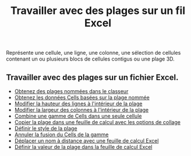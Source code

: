﻿---
title: Travailler avec des plages sur un fil Excel
second_title: Aspose.Cells Cloud Documen
linktitle: A sonné
type: docs
url: /fr/ranges/
aliases: [/working-with-ranges/]
keywords: Working with ranges on an Excel fil
description: Comment travailler avec des plages sur un fichier Excel à l'aide de Aspose.Cells Cloud REST API. Le SDK prend en charge les types de langages de développement. Ils incluent Android, C#, Go, Java, NodeJS, Perl, PHP, Python, Ruby et Swift.
weight: 100
kwords: Excel, Office Cloud, REST API, Feuille de calcul, PDF, CSV, Json, Markdwon, Utilisation de plages sur un fichier Excel
---
Représente une cellule, une ligne, une colonne, une sélection de cellules contenant un ou plusieurs blocs de cellules contigus ou une plage 3D.

## Travailler avec des plages sur un fichier Excel.

- [Obtenez des plages nommées dans le classeur](/cells/fr/get-named-ranges-inside-the-workbook/)
- [Obtenez les données Cells basées sur la plage nommée](/cells/fr/get-cells-data-based-on-named-range/)
- [Modifier la hauteur des lignes à l'intérieur de la plage](/cells/fr/cells/change-heights-of-rows-inside-the-range/)
- [Modifier la largeur des colonnes à l'intérieur de la plage](/cells/fr/change-widths-of-columns-inside-the-range/)
- [Combine une gamme de Cells dans une seule cellule](/cells/fr/combines-a-range-of-cells-into-a-single-cell/)
- [Copier la plage dans une feuille de calcul avec les options de collage](/cells/fr/copy-range-in-a-worksheet-with-paste-options/)
- [Définir le style de la plage](/cells/fr/set-the-style-of-the-range/)
- [Annuler la fusion du Cells de la gamme](/cells/fr/unmerge-merged-cells-of-the-range/)
- [Déplacer un nom à distance avec une feuille de calcul Excel](/cells/fr/move-a-named-ranged-with-a-excel-worksheet/)
- [Définir la valeur de la plage dans la feuille de calcul Excel](/cells/fr/ranges/set-value/)
